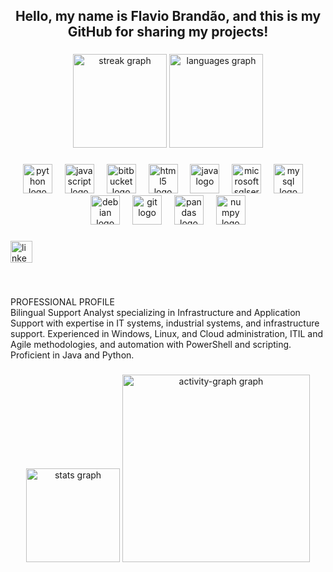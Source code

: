 <h2 align="center">Hello, my name is Flavio Brandão, and this is my GitHub for sharing my projects!</h2>

###

<div align="center">
  <img src="https://streak-stats.demolab.com?user=flaviovargasbrandao&locale=en&mode=weekly&theme=dracula&hide_border=true&border_radius=5" height="150" alt="streak graph"  />
  <img src="https://github-readme-stats.vercel.app/api/top-langs?username=flaviovargasbrandao&locale=en&hide_title=false&layout=compact&card_width=320&langs_count=5&theme=dracula&hide_border=true&custom_title=Most%20used%20languages" height="150" alt="languages graph"  />
</div>

###

<div align="center">
  <img src="https://cdn.jsdelivr.net/gh/devicons/devicon/icons/python/python-original.svg" height="47" alt="python logo"  />
  <img width="12" />
  <img src="https://cdn.jsdelivr.net/gh/devicons/devicon/icons/javascript/javascript-original.svg" height="47" alt="javascript logo"  />
  <img width="12" />
  <img src="https://cdn.jsdelivr.net/gh/devicons/devicon/icons/bitbucket/bitbucket-original.svg" height="47" alt="bitbucket logo"  />
  <img width="12" />
  <img src="https://cdn.jsdelivr.net/gh/devicons/devicon/icons/html5/html5-original.svg" height="47" alt="html5 logo"  />
  <img width="12" />
  <img src="https://cdn.jsdelivr.net/gh/devicons/devicon/icons/java/java-original.svg" height="47" alt="java logo"  />
  <img width="12" />
  <img src="https://cdn.jsdelivr.net/gh/devicons/devicon/icons/microsoftsqlserver/microsoftsqlserver-plain.svg" height="47" alt="microsoftsqlserver logo"  />
  <img width="12" />
  <img src="https://cdn.jsdelivr.net/gh/devicons/devicon/icons/mysql/mysql-original.svg" height="47" alt="mysql logo"  />
  <img width="12" />
  <img src="https://cdn.jsdelivr.net/gh/devicons/devicon/icons/debian/debian-original.svg" height="47" alt="debian logo"  />
  <img width="12" />
  <img src="https://cdn.jsdelivr.net/gh/devicons/devicon/icons/git/git-original.svg" height="47" alt="git logo"  />
  <img width="12" />
  <img src="https://cdn.jsdelivr.net/gh/devicons/devicon/icons/pandas/pandas-original.svg" height="47" alt="pandas logo"  />
  <img width="12" />
  <img src="https://cdn.jsdelivr.net/gh/devicons/devicon/icons/numpy/numpy-original.svg" height="47" alt="numpy logo"  />
</div>

###

<div align="left">
  <a href="https://www.linkedin.com/in/flaviovargasbrandao/" target="_blank">
    <img src="https://img.shields.io/static/v1?message=LinkedIn&logo=linkedin&label=&color=0077B5&logoColor=white&labelColor=&style=for-the-badge" height="35" alt="linkedin logo"  />
  </a>
</div>

###

<br clear="both">

<p align="left">PROFESSIONAL PROFILE<br>Bilingual Support Analyst specializing in Infrastructure and Application Support with expertise in IT systems, industrial systems, and infrastructure support. Experienced in Windows, Linux, and Cloud administration, ITIL and Agile methodologies, and automation with PowerShell and scripting.<br>Proficient in Java and Python.</p>

###

<div align="center">
  <img src="https://github-readme-stats.vercel.app/api?username=flaviovargasbrandao&hide_title=false&hide_rank=false&show_icons=true&include_all_commits=true&count_private=true&disable_animations=false&theme=dracula&locale=en&hide_border=true&order=1" height="150" alt="stats graph"  />
  <img src="https://github-readme-activity-graph.vercel.app/graph?username=flaviovargasbrandao&radius=16&theme=react&area=true&order=5" height="300" alt="activity-graph graph"  />
</div>

###